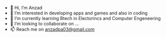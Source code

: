 - 👋 Hi, I’m Anzad
- 👀 I’m interested in developing apps and games and also in coding 
- 🌱 I’m currently learning Btech in Electorincs and Computer Engeneering
- 💞️ I’m looking to collaborate on ...
- 📫 Reach me on anzadpa03@gmail.com

<!---
Anzad369/Anzad369 is a ✨ special ✨ repository because its `README.md` (this file) appears on your GitHub profile.
You can click the Preview link to take a look at your changes.
--->
